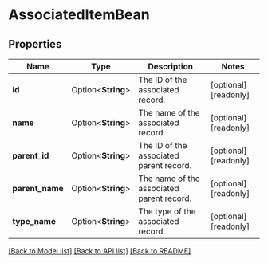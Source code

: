 # AssociatedItemBean

## Properties

Name | Type | Description | Notes
------------ | ------------- | ------------- | -------------
**id** | Option<**String**> | The ID of the associated record. | [optional][readonly]
**name** | Option<**String**> | The name of the associated record. | [optional][readonly]
**parent_id** | Option<**String**> | The ID of the associated parent record. | [optional][readonly]
**parent_name** | Option<**String**> | The name of the associated parent record. | [optional][readonly]
**type_name** | Option<**String**> | The type of the associated record. | [optional][readonly]

[[Back to Model list]](../README.md#documentation-for-models) [[Back to API list]](../README.md#documentation-for-api-endpoints) [[Back to README]](../README.md)


